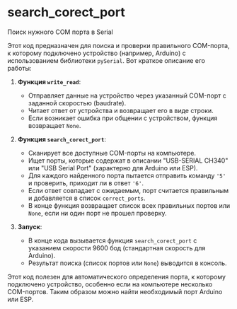 # search_corect_port
Поиск нужного COM порта в Serial

Этот код предназначен для поиска и проверки правильного COM-порта, к которому подключено устройство (например, Arduino) с использованием библиотеки `pySerial`. Вот краткое описание его работы:

1. **Функция `write_read`**:
   - Отправляет данные на устройство через указанный COM-порт с заданной скоростью (baudrate).
   - Читает ответ от устройства и возвращает его в виде строки.
   - Если возникает ошибка при общении с устройством, функция возвращает `None`.

2. **Функция `search_corect_port`**:
   - Сканирует все доступные COM-порты на компьютере.
   - Ищет порты, которые содержат в описании "USB-SERIAL CH340" или "USB Serial Port" (характерно для Arduino или ESP).
   - Для каждого найденного порта пытается отправить команду `'5'` и проверить, приходит ли в ответ `'6'`.
   - Если ответ совпадает с ожидаемым, порт считается правильным и добавляется в список `correct_ports`.
   - В конце функция возвращает список всех правильных портов или `None`, если ни один порт не прошел проверку.

3. **Запуск**:
   - В конце кода вызывается функция `search_corect_port` с указанием скорости 9600 бод (стандартная скорость для Arduino).
   - Результат поиска (список портов или `None`) выводится в консоль.

Этот код полезен для автоматического определения порта, к которому подключено устройство, особенно если на компьютере несколько COM-портов.
Таким образом можно найти необходимый порт Arduino или ESP.
